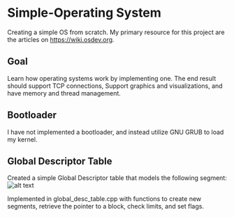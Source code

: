 # Simple-Operating System
Creating a simple OS from scratch. My primary resource for this project are the articles on https://wiki.osdev.org. 


## Goal
Learn how operating systems work by implementing one. The end result should support TCP connections, Support graphics and visualizations, and have memory and thread management.

## Bootloader
I have not implemented a bootloader, and instead utilize GNU GRUB to load my kernel. 

## Global Descriptor Table
Created a simple Global Descriptor table that models the following segment:
![alt text](https://github.com/Preston-Sundar/Poop-OS/blob/master/readmeimages/segment-descriptor.png)

Implemented in global_desc_table.cpp with functions to create new segments, retrieve the pointer to a block, check limits, and set flags.

